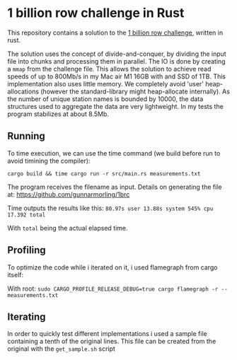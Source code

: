 # 1 billion row challenge in Rust

This repository contains a solution to the [1 billion row challenge](https://github.com/gunnarmorling/1brc), written in rust.

The solution uses the concept of divide-and-conquer, by dividing the input file into chunks and processing them in parallel.
The IO is done by creating a `mmap` from the challenge file. This allows the solution to achieve read speeds of up to 800Mb/s in my Mac air M1 16GB with and SSD of 1TB.
This implementation also uses little memory. We completely avoid 'user' heap-allocations (however the standard-library might heap-allocate internally). As the number of unique station names is bounded by 10000, the data structures used to aggregate the data are very lightweight. In my tests the program stabilizes at about 8.5Mb.

## Running

To time execution, we can use the time command (we build before run to avoid timining the compiler):
```
cargo build && time cargo run -r src/main.rs measurements.txt
```

The program receives the filename as input. Details on generating the file at:
https://github.com/gunnarmorling/1brc

Time outputs the results like this:
`80.97s user 13.88s system 545% cpu 17.392 total`

With `total` being the actual elapsed time.

## Profiling

To optimize the code while i iterated on it, i used flamegraph from cargo itself:

With root:
`sudo CARGO_PROFILE_RELEASE_DEBUG=true cargo flamegraph -r -- measurements.txt`

## Iterating

In order to quickly test different implementations i used a sample file containing a tenth of the original lines. This file can be created from the original with the `get_sample.sh` script